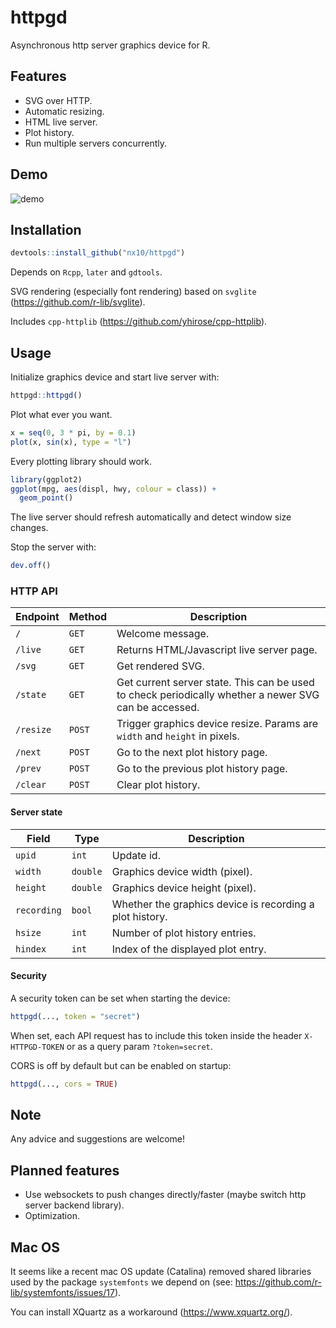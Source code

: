 # httpgd

Asynchronous http server graphics device for R.

## Features

* SVG over HTTP.
* Automatic resizing.
* HTML live server.
* Plot history.
* Run multiple servers concurrently.

## Demo

![demo](https://user-images.githubusercontent.com/33600480/83210273-b4c29100-a15a-11ea-8757-052dcf259a1c.gif)

## Installation

```R
devtools::install_github("nx10/httpgd")
```

Depends on `Rcpp`, `later` and `gdtools`.

SVG rendering (especially font rendering) based on `svglite` (https://github.com/r-lib/svglite).

Includes `cpp-httplib` (https://github.com/yhirose/cpp-httplib).

## Usage

Initialize graphics device and start live server with:

```R
httpgd::httpgd()
```

Plot what ever you want.

```R
x = seq(0, 3 * pi, by = 0.1)
plot(x, sin(x), type = "l")
```

Every plotting library should work.

```R
library(ggplot2)
ggplot(mpg, aes(displ, hwy, colour = class)) +
  geom_point()
```

The live server should refresh automatically and detect window size changes.

Stop the server with:

```R
dev.off()
```

### HTTP API

| Endpoint  | Method | Description |
|-----------|--------|-------------|
| `/`       | `GET`  | Welcome message. |
| `/live`   | `GET`  | Returns HTML/Javascript live server page. |
| `/svg`    | `GET`  | Get rendered SVG. |
| `/state`  | `GET`  | Get current server state. This can be used to check periodically whether a newer SVG can be accessed. |
| `/resize` | `POST` | Trigger graphics device resize. Params are `width` and `height` in pixels. |
| `/next`   | `POST` | Go to the next plot history page. |
| `/prev`   | `POST` | Go to the previous plot history page. |
| `/clear`  | `POST` | Clear plot history. |

#### Server state

| Field       | Type     | Description |
|-------------|----------|-------------|
| `upid`      | `int`    | Update id. |
| `width`     | `double` | Graphics device width (pixel). |
| `height`    | `double` | Graphics device height (pixel). |
| `recording` | `bool`   | Whether the graphics device is recording a plot history. |
| `hsize`     | `int`    | Number of plot history entries. |
| `hindex`    | `int`    | Index of the displayed plot entry. |

#### Security

A security token can be set when starting the device: 
```R
httpgd(..., token = "secret")
```
When set, each API request has to include this token inside the header `X-HTTPGD-TOKEN` or as a query param `?token=secret`.

CORS is off by default but can be enabled on startup:

```R
httpgd(..., cors = TRUE)
```

## Note

Any advice and suggestions are welcome!

## Planned features

* Use websockets to push changes directly/faster (maybe switch http server backend library).
* Optimization.

## Mac OS

It seems like a recent mac OS update (Catalina) removed shared libraries used by the package `systemfonts` we depend on (see: https://github.com/r-lib/systemfonts/issues/17).

You can install XQuartz as a workaround (https://www.xquartz.org/).